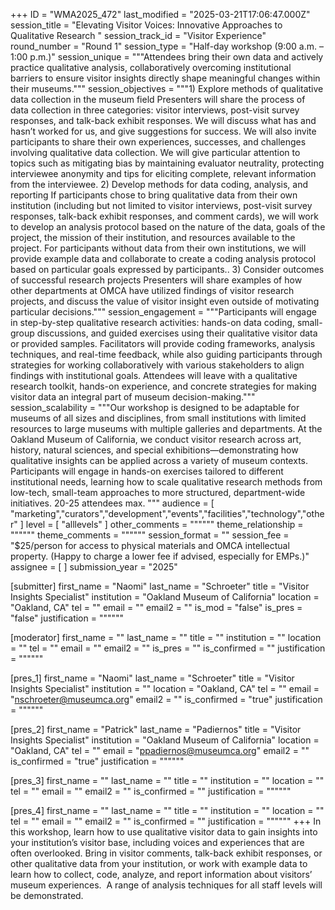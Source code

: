 +++
ID = "WMA2025_472"
last_modified = "2025-03-21T17:06:47.000Z"
session_title = "Elevating Visitor Voices: Innovative Approaches to Qualitative Research "
session_track_id = "Visitor Experience"
round_number = "Round 1"
session_type = "Half-day workshop (9:00 a.m. – 1:00 p.m.)"
session_unique = """Attendees bring their own data and actively practice qualitative analysis, collaboratively overcoming institutional barriers to ensure visitor insights directly shape meaningful changes within their museums."""
session_objectives = """1) Explore methods of qualitative data collection in the museum field
Presenters will share the process of data collection in three categories: visitor interviews, post-visit survey responses, and talk-back exhibit responses. We will discuss what has and hasn’t worked for us, and give suggestions for success. We will also invite participants to share their own experiences, successes, and challenges involving qualitative data collection. We will give particular attention to topics such as mitigating bias by maintaining evaluator neutrality, protecting interviewee anonymity and tips for eliciting complete, relevant information from the interviewee.
2) Develop methods for data coding, analysis, and reporting
If participants chose to bring qualitative data from their own institution (including but not limited to visitor interviews, post-visit survey responses, talk-back exhibit responses, and comment cards), we will work to develop an analysis protocol based on the nature of the data, goals of the project, the mission of their institution, and resources available to the project. For participants without data from their own institutions, we will provide example data and collaborate to create a coding analysis protocol based on particular goals expressed by participants.. 
3) Consider outcomes of successful research projects
Presenters will share examples of how other departments at OMCA have utilized findings of visitor research projects, and discuss the value of visitor insight even outside of motivating particular decisions."""
session_engagement = """Participants will engage in step-by-step qualitative research activities: hands-on data coding, small-group discussions, and guided exercises using their qualitative visitor data or provided samples. Facilitators will provide coding frameworks, analysis techniques, and real-time feedback, while also guiding participants through strategies for working collaboratively with various stakeholders to align findings with institutional goals. Attendees will leave with a qualitative research toolkit, hands-on experience, and concrete strategies for making visitor data an integral part of museum decision-making."""
session_scalability = """Our workshop is designed to be adaptable for museums of all sizes and disciplines, from small institutions with limited resources to large museums with multiple galleries and departments. At the Oakland Museum of California, we conduct visitor research across art, history, natural sciences, and special exhibitions—demonstrating how qualitative insights can be applied across a variety of museum contexts. Participants will engage in hands-on exercises tailored to different institutional needs, learning how to scale qualitative research methods from low-tech, small-team approaches to more structured, department-wide initiatives. 20-25 attendees max.
"""
audience = [ "marketing","curators","development","events","facilities","technology","other" ]
level = [ "alllevels" ]
other_comments = """"""
theme_relationship = """"""
theme_comments = """"""
session_format = ""
session_fee = "$25/person for access to physical materials and OMCA intellectual property. (Happy to charge a lower fee if advised, especially for EMPs.)"
assignee = [  ]
submission_year = "2025"

[submitter]
first_name = "Naomi"
last_name = "Schroeter"
title = "Visitor Insights Specialist"
institution = "Oakland Museum of California"
location = "Oakland, CA"
tel = ""
email = ""
email2 = ""
is_mod = "false"
is_pres = "false"
justification = """"""

[moderator]
first_name = ""
last_name = ""
title = ""
institution = ""
location = ""
tel = ""
email = ""
email2 = ""
is_pres = ""
is_confirmed = ""
justification = """"""

[pres_1]
first_name = "Naomi"
last_name = "Schroeter"
title = "Visitor Insights Specialist"
institution = ""
location = "Oakland, CA"
tel = ""
email = "nschroeter@museumca.org"
email2 = ""
is_confirmed = "true"
justification = """"""

[pres_2]
first_name = "Patrick"
last_name = "Padiernos"
title = "Visitor Insights Specialist"
institution = "Oakland Museum of California"
location = "Oakland, CA"
tel = ""
email = "ppadiernos@museumca.org"
email2 = ""
is_confirmed = "true"
justification = """"""

[pres_3]
first_name = ""
last_name = ""
title = ""
institution = ""
location = ""
tel = ""
email = ""
email2 = ""
is_confirmed = ""
justification = """"""

[pres_4]
first_name = ""
last_name = ""
title = ""
institution = ""
location = ""
tel = ""
email = ""
email2 = ""
is_confirmed = ""
justification = """"""
+++
In this workshop, learn how to use qualitative visitor data to gain insights into your institution’s visitor base, including voices and experiences that are often overlooked. Bring in visitor comments, talk-back exhibit responses, or other qualitative data from your institution, or work with example data to learn how to collect, code, analyze, and report information about visitors’ museum experiences.  A range of analysis techniques for all staff levels will be demonstrated.
